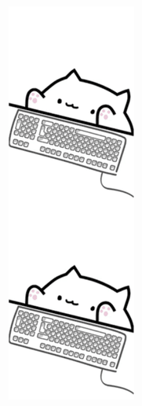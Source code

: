 
 <img src="https://github.com/chilin0525/chilin0525/blob/master/img/tenor.gif" align="center" height=400> <img src="https://github.com/chilin0525/chilin0525/blob/master/img/tenor.gif" height=400>
